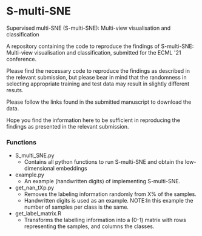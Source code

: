 # S-multi-SNE
Supervised multi-SNE  (S-multi-SNE): Multi-view visualisation and classification

A repository containing the code to reproduce the findings of S-multi-SNE: Multi-view visualisation and classification, submitted for the ECML '21 conference.

Please find the necessary code to reproduce the findings as described in the relevant submission, but please bear in mind that the randomness in selecting appropriate training and test data may result in slightly different resuts.

Please follow the links found in the submitted manuscript to download the data.

Hope you find the information here to be sufficient in reproducing the findings as presented in the relevant submission.


### Functions
- S_multi_SNE.py
  - Contains all python functions to run S-multi-SNE and obtain the low-dimensional embeddings
- example.py
  - An example (handwritten digits) of implementing S-multi-SNE.
- get_nan_tXp.py
  - Removes the labeling information randomly from X% of the samples. 
  - Handwritten digits is used as an example. NOTE:In this example the number of samples per class is the same. 
- get_label_matrix.R
  - Transforms the labelling information into a (0-1) matrix with rows representing the samples, and columns the classes. 

